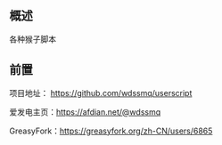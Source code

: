 ## 概述

各种猴子脚本

## 前置

项目地址： https://github.com/wdssmq/userscript 

爱发电主页：https://afdian.net/@wdssmq

GreasyFork：https://greasyfork.org/zh-CN/users/6865
